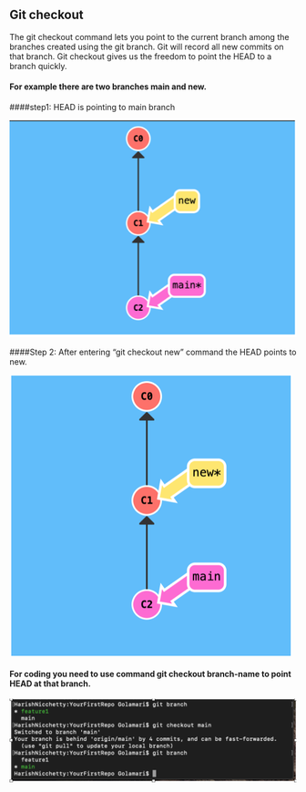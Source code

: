 ## Git checkout

The git checkout command lets you point to the current branch among the branches created using the git branch. Git will record all new commits on that branch. Git checkout gives us the freedom to point the HEAD to a branch quickly.
#### For example there are two branches main and new.
####step1: HEAD is pointing to main branch

![GitHub Logo](./Images/1.png)

####Step 2: After entering “git checkout new” command the HEAD points to new.

![GitHub Logo](./Images/2.png)

#### For coding you need to use command git checkout branch-name to point HEAD at that branch.

![GitHub Logo](./Images/3.png)
